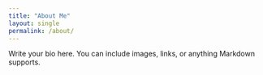 ```yaml
---
title: "About Me"
layout: single
permalink: /about/
---
```

Write your bio here. You can include images, links, or anything Markdown supports.
